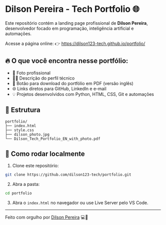 # Dilson Pereira - Tech Portfolio 🌐

Este repositório contém a landing page profissional de **Dilson Pereira**, desenvolvedor focado em programação, inteligência artificial e automações.

Acesse a página online:
👉 https://dilson123-tech.github.io/portfolio/

## 🔥 O que você encontra nesse portfólio:

- 📸 Foto profissional
- 🧑‍💻 Descrição do perfil técnico
- 📄 Botão para download do portfólio em PDF (versão inglês)
- 🌐 Links diretos para GitHub, LinkedIn e e-mail
- 💡 Projetos desenvolvidos com Python, HTML, CSS, Git e automações

## 📁 Estrutura

```
portfolio/
├── index.html
├── style.css
├── dilson_photo.jpg
└── Dilson_Tech_Portfolio_EN_with_photo.pdf
```

## 🚀 Como rodar localmente

1. Clone este repositório:
```bash
git clone https://github.com/dilson123-tech/portfolio.git
```

2. Abra a pasta:
```bash
cd portfolio
```

3. Abra o `index.html` no navegador ou use Live Server pelo VS Code.

---

Feito com orgulho por [Dilson Pereira](https://github.com/dilson123-tech) 💻🚀
